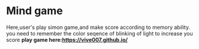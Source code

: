 # Mind game
Here,user's play simon game,and make score according to memory ability.
you need to remember the color seqence of blinking of light to increase you score
**play game here:https://vive007.github.io/**
